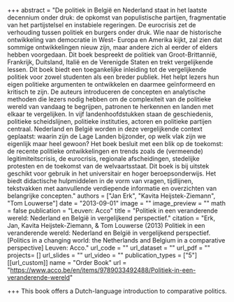 +++
abstract = "De politiek in België en Nederland staat in het laatste decennium onder druk: de opkomst van populistische partijen, fragmentatie van het partijstelsel en instabiele regeringen. De eurocrisis zet de verhouding tussen politiek en burgers onder druk. Wie naar de historische ontwikkeling van democratie in West- Europa en Amerika kijkt, zal zien dat sommige ontwikkelingen nieuw zijn, maar andere zich al eerder of elders hebben voorgedaan. Dit boek bespreekt de politiek van Groot-Brittannië, Frankrijk, Duitsland, Italië en de Verenigde Staten en trekt vergelijkende lessen. Dit boek biedt een toegankelijke inleiding tot de vergelijkende politiek voor zowel studenten als een breder publiek. Het helpt lezers hun eigen politieke argumenten te ontwikkelen en daarmee geïnformeerd en kritisch te zijn. De auteurs introduceren de concepten en analytische methoden die lezers nodig hebben om de complexiteit van de politieke wereld van vandaag te begrijpen, patronen te herkennen en landen met elkaar te vergelijken. In vijf landenhoofdstukken staan de geschiedenis, politieke scheidslijnen, politieke instituties, actoren en politieke partijen centraal. Nederland en België worden in deze vergelijkende context geplaatst: waarin zijn de Lage Landen bijzonder, op welk vlak zijn we eigenlijk maar heel gewoon? Het boek besluit met een blik op de toekomst: de recente politieke ontwikkelingen en trends zoals de (vermeende) legitimiteitscrisis, de eurocrisis, regionale afscheidingen, stedelijke protesten en de toekomst van de welvaartsstaat. Dit boek is bij uitstek geschikt voor gebruik in het universitair en hoger beroepsonderwijs. Het biedt didactische hulpmiddelen in de vorm van vragen, tijdlijnen, tekstvakken met aanvullende verdiepende informatie en overzichten van belangrijke concepten."
authors = ["Jan Erk", "Kavita Heijstek-Ziemann", "Tom Louwerse"]
date = "2013-09-01"
image = ""
image_preview = ""
math = false
publication = "Leuven: Acco"
title = "Politiek in een veranderende wereld: Nederland en België in vergelijkend perspectief."
citation = "Erk, Jan, Kavita Heijstek-Ziemann, & Tom Louwerse (2013) Politiek in een veranderende wereld: Nederland en België in vergelijkend perspectief. [Politics in a changing world: the Netherlands and Belgium in a comparative perspective] Leuven: Acco."
url_code = ""
url_dataset = ""
url_pdf = ""
projects= []
url_slides = ""
url_video = ""
publication_types = ["5"]
[[url_custom]]
  name = "Order Book"
  url = "https://www.acco.be/en/items/9789033492488/Politiek-in-een-veranderende-wereld"

+++
This book offers a Dutch-language introduction to comparative politics.